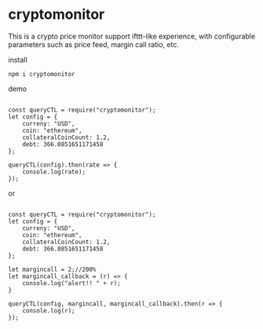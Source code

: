 # cryptomonitor

This is a crypto price monitor support ifttt-like experience, with configurable parameters such as price feed, margin call ratio, etc.

install 
```
npm i cryptomonitor
```

demo
```

const queryCTL = require("cryptomonitor");
let config = {
    curreny: "USD",
    coin: "ethereum",
    collateralCoinCount: 1.2,
    debt: 366.0851651171458
};

queryCTL(config).then(rate => {
    console.log(rate);
});

```

or

```

const queryCTL = require("cryptomonitor");
let config = {
    curreny: "USD",
    coin: "ethereum",
    collateralCoinCount: 1.2,
    debt: 366.0851651171458
};

let margincall = 2;//200%
let margincall_callback = (r) => {
    console.log("alert!! " + r);
}

queryCTL(config, margincall, margincall_callback).then(r => {
    console.log(r);
});

```

